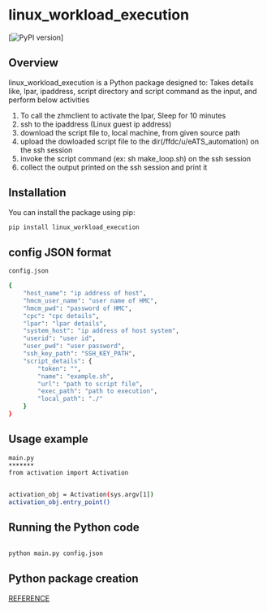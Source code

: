 # linux_workload_execution

[![PyPI version](https://pypi.org/project/linux_workload_execution/)]

## Overview

linux_workload_execution is a Python package designed to:
Takes details like, lpar, ipaddress, script directory and script command as the input, and perform below activities

1. To call the zhmclient to activate the lpar, Sleep for 10 minutes
2. ssh to the ipaddress (Linux guest ip address)
3. download the script file to, local machine, from given source path
4. upload the dowloaded script file to the dir(/ffdc/u/eATS_automation) on the ssh session
5. invoke the script command (ex: sh make_loop.sh) on the ssh session
6. collect the output printed on the ssh session and print it


## Installation

You can install the package using pip:

```bash
pip install linux_workload_execution
```
## config JSON format

```bash
config.json

{
    "host_name": "ip address of host",
    "hmcm_user_name": "user name of HMC",
    "hmcm_pwd": "password of HMC",
    "cpc": "cpc details",
    "lpar": "lpar details",
    "system_host": "ip address of host system",
    "userid": "user id",
    "user_pwd": "user password",
    "ssh_key_path": "SSH_KEY_PATH",
    "script_details": {
        "token": "",
        "name": "example.sh",
        "url": "path to script file",
        "exec_path": "path to execution",
        "local_path": "./"
    }
}
```
## Usage example

``` bash
main.py
*******
from activation import Activation


activation_obj = Activation(sys.argv[1])
activation_obj.entry_point()

```
## Running the Python code

``` bash

python main.py config.json

```

## Python package creation

[REFERENCE](https://packaging.python.org/en/latest/tutorials/packaging-projects//)